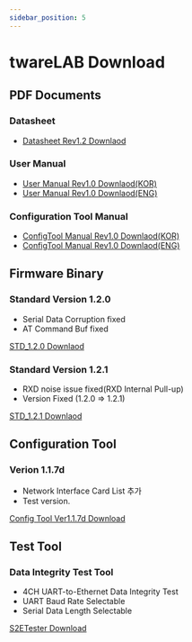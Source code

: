 ```yaml
---
sidebar_position: 5
---
```

# twareLAB Download

## PDF Documents
### Datasheet
- [Datasheet Rev1.2 Downlaod](./download_folder/TW100xx%20Datasheet-Rev1.2.pdf)

### User Manual
- [User Manual Rev1.0 Downlaod(KOR)](./download_folder/TW100xx%20User%20Manual-Rev1.0.pdf)
- [User Manual Rev1.0 Downlaod(ENG)](./download_folder/TW100xx%20User%20Manual_Rev1.0.eng.pdf)

### Configuration Tool Manual
- [ConfigTool Manual Rev1.0 Downlaod(KOR)](./download_folder/TW100xx_Configuraion_Tool_Manual-Rev1.0.pdf)
- [ConfigTool Manual Rev1.0 Downlaod(ENG)](./download_folder/TW100xx_Configuraion_Tool_Manual-Rev1.0.eng.pdf)

## Firmware Binary
### Standard Version 1.2.0
- Serial Data Corruption fixed
- AT Command Buf fixed

[STD_1.2.0 Downlaod](./download_folder/TW100_STD_1.2.0_ConfigTool_676f3e63.zip)

### Standard Version 1.2.1
- RXD noise issue fixed(RXD Internal Pull-up)
- Version Fixed (1.2.0 => 1.2.1)

[STD_1.2.1 Downlaod](./download_folder/TW100_STD_1.2.1_ConfigTool_3448ef1d.zip)

## Configuration Tool
### Verion 1.1.7d
- Network Interface Card List 추가
- Test version. 

[Config Tool Ver1.1.7d Download](./download_folder/twarelab_config_1.1.7d.zip)

## Test Tool
### Data Integrity Test Tool
- 4CH UART-to-Ethernet Data Integrity Test
- UART Baud Rate Selectable
- Serial Data Length Selectable

[S2ETester Download](./download_folder/twareLAB_S2E_Tester.zip)